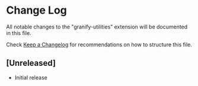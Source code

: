 # Change Log

All notable changes to the "granify-utilities" extension will be documented in this file.

Check [Keep a Changelog](http://keepachangelog.com/) for recommendations on how to structure this file.

## [Unreleased]

- Initial release